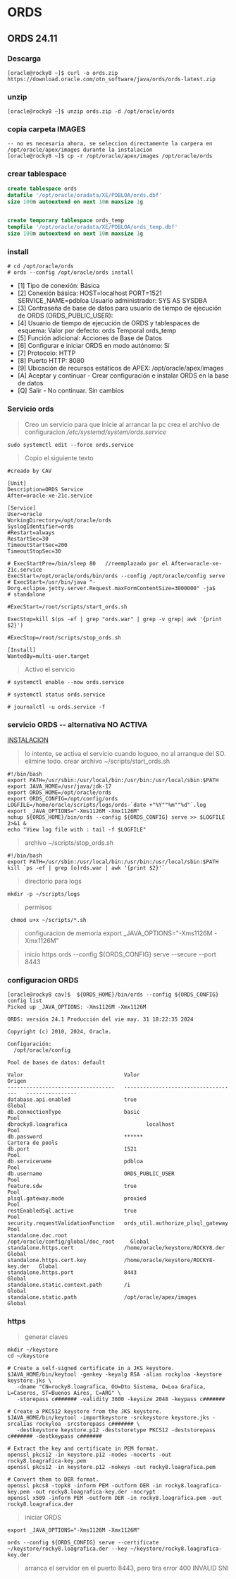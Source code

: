 # ORDS 
## ORDS 24.11
### Descarga
```
[oracle@rocky8 ~]$ curl -o ords.zip https://download.oracle.com/otn_software/java/ords/ords-latest.zip
```
### unzip
```
[oracle@rocky8 ~]$ unzip ords.zip -d /opt/oracle/ords
```
### copia carpeta IMAGES
```
-- no es necesaria ahora, se seleccion directamente la carpera en /opt/oracle/apex/images durante la instalacion 
[oracle@rocky8 ~]$ cp -r /opt/oracle/apex/images /opt/oracle/ords
```

### crear tablespace
```sql
create tablespace ords
datafile '/opt/oracle/oradata/XE/PDBLOA/ords.dbf'
size 100m autoextend on next 10m maxsize 1g


create temporary tablespace ords_temp
tempfile '/opt/oracle/oradata/XE/PDBLOA/ords_temp.dbf'
size 100m autoextend on next 10m maxsize 1g
```

### install
```
# cd /opt/oracle/ords
# ords --config /opt/oracle/ords install 
```
- [1] Tipo de conexión: Básica
- [2] Conexión básica: HOST=localhost PORT=1521 SERVICE_NAME=pdbloa
       Usuario administrador: SYS AS SYSDBA
- [3] Contraseña de base de datos para usuario de tiempo de ejecución de ORDS (ORDS_PUBLIC_USER): <generar>
- [4] Usuario de tiempo de ejecución de ORDS y tablespaces de esquema:  Valor por defecto: ords Temporal ords_temp
- [5] Función adicional: Acciones de Base de Datos
- [6] Configurar e iniciar ORDS en modo autónomo: Sí
- [7]    Protocolo: HTTP
- [8]       Puerto HTTP: 8080
- [9]   Ubicación de recursos estáticos de APEX: /opt/oracle/apex/images
- [A] Aceptar y continuar - Crear configuración e instalar ORDS en la base de datos
- [Q] Salir - No continuar. Sin cambios


### Servicio ords 
> Creo un servicio para que inicie al arrancar la pc
> crea el archivo de configuracion */etc/systemd/system/ords.service*
```
sudo systemctl edit --force ords.service
```
> Copio el siguiente texto
``` 
#creado by CAV

[Unit]
Description=ORDS Service
After=oracle-xe-21c.service

[Service]
User=oracle
WorkingDirectory=/opt/oracle/ords
SyslogIdentifier=ords
#Restart=always
RestartSec=30
TimeoutStartSec=200
TimeoutStopSec=30

# ExecStartPre=/bin/sleep 80   //reemplazado por el After=oracle-xe-21c.service
ExecStart=/opt/oracle/ords/bin/ords --config /opt/oracle/config serve
# ExecStart=/usr/bin/java "-Dorg.eclipse.jetty.server.Request.maxFormContentSize=3000000" -ja$
# standalone

#ExecStart=/root/scripts/start_ords.sh

ExecStop=kill $(ps -ef | grep "ords.war" | grep -v grep| awk '{print $2}')

#ExecStop=/root/scripts/stop_ords.sh

[Install]
WantedBy=multi-user.target
```
> Activo el servicio
```
# systemctl enable --now ords.service

# systemctl status ords.service

# journalctl -u ords.service -f
```


### servicio ORDS -- alternativa NO ACTIVA
[INSTALACION](https://oracle-base.com/articles/misc/oracle-rest-data-services-ords-standalone-mode-22-onward)

> lo intente, se activa el servicio cuando logueo, no al arranque del SO. elimine todo. 
> crear archivo ~/scripts/start_ords.sh
```
#!/bin/bash
export PATH=/usr/sbin:/usr/local/bin:/usr/bin:/usr/local/sbin:$PATH
export JAVA_HOME=/usr/java/jdk-17
export ORDS_HOME=/opt/oracle/ords
export ORDS_CONFIG=/opt/config/ords
LOGFILE=/home/oracle/scripts/logs/ords-`date +"%Y""%m""%d"`.log
export _JAVA_OPTIONS="-Xms1126M -Xmx1126M"
nohup ${ORDS_HOME}/bin/ords --config ${ORDS_CONFIG} serve >> $LOGFILE 2>&1 &
echo "View log file with : tail -f $LOGFILE"
```

> archivo ~/scripts/stop_ords.sh
```
#!/bin/bash
export PATH=/usr/sbin:/usr/local/bin:/usr/bin:/usr/local/sbin:$PATH
kill `ps -ef | grep [o]rds.war | awk '{print $2}'`
```

> directorio para logs
```
mkdir -p ~/scripts/logs
```

> permisos
```
 chmod u+x ~/scripts/*.sh
```
> configuracion de memoria
export _JAVA_OPTIONS="-Xms1126M -Xmx1126M"

> inicio https
ords --config ${ORDS_CONFIG} serve --secure --port 8443

### configuracion ORDS
```
[oracle@rocky8 cav]$  ${ORDS_HOME}/bin/ords --config ${ORDS_CONFIG} config list
Picked up _JAVA_OPTIONS: -Xms1126M -Xmx1126M

ORDS: versión 24.1 Producción del vie may. 31 18:22:35 2024

Copyright (c) 2010, 2024, Oracle.

Configuración:
  /opt/oracle/config

Pool de bases de datos: default

Valor                                Valor                                  Origen
----------------------------------   ------------------------------------   ----------------
database.api.enabled                 true                                   Global
db.connectionType                    basic                                  Pool
dbrocky8.loagrafica                         localhost                              Pool
db.password                          ******                                 Cartera de pools
db.port                              1521                                   Pool
db.servicename                       pdbloa                                 Pool
db.username                          ORDS_PUBLIC_USER                       Pool
feature.sdw                          true                                   Pool
plsql.gateway.mode                   proxied                                Pool
restEnabledSql.active                true                                   Pool
security.requestValidationFunction   ords_util.authorize_plsql_gateway      Pool
standalone.doc.root                  /opt/oracle/config/global/doc_root     Global
standalone.https.cert                /home/oracle/keystore/ROCKY8.der       Global
standalone.https.cert.key            /home/oracle/keystore/ROCKY8-key.der   Global
standalone.https.port                8443                                   Global
standalone.static.context.path       /i                                     Global
standalone.static.path               /opt/oracle/apex/images                Global
```

### https

> generar claves 
```
mkdir ~/keystore
cd ~/keystore

# Create a self-signed certificate in a JKS keystore.
$JAVA_HOME/bin/keytool -genkey -keyalg RSA -alias rockyloa -keystore keystore.jks \
   -dname "CN=rocky8.loagrafica, OU=Dto Sistema, O=Loa Grafica, L=Caseros, ST=Buenos Aires, C=ARG" \
   -storepass c####### -validity 3600 -keysize 2048 -keypass c#######

# Create a PKCS12 keystore from the JKS keystore.
$JAVA_HOME/bin/keytool -importkeystore -srckeystore keystore.jks -srcalias rockyloa -srcstorepass c####### \
   -destkeystore keystore.p12 -deststoretype PKCS12 -deststorepass c####### -destkeypass c#######    

# Extract the key and certificate in PEM format.
openssl pkcs12 -in keystore.p12 -nodes -nocerts -out rocky8.loagrafica-key.pem
openssl pkcs12 -in keystore.p12 -nokeys -out rocky8.loagrafica.pem

# Convert them to DER format.
openssl pkcs8 -topk8 -inform PEM -outform DER -in rocky8.loagrafica-key.pem -out rocky8.loagrafica-key.der -nocrypt
openssl x509 -inform PEM -outform DER -in rocky8.loagrafica.pem -out rocky8.loagrafica.der   
```

> iniciar ORDS
```
export _JAVA_OPTIONS="-Xms1126M -Xmx1126M"

ords --config ${ORDS_CONFIG} serve --certificate ~/keystore/rocky8.loagrafica.der --key ~/keystore/rocky8.loagrafica-key.der
```
> arranca el servidor en el puerto 8443, pero tira error 400 INVALID SNI
